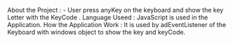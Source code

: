 About the Project : -  User press anyKey on the keyboard and show the key Letter with the KeyCode . 
Language Useed : JavaScript is used in the Application.
How the Application Work :  It is used by adEventListener of the Keyboard with windows object to show the key and keyCode.   
